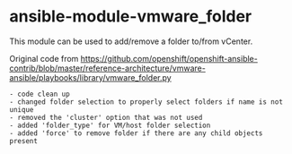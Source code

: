 # ansible-module-vmware_folder
This module can be used to add/remove a folder to/from vCenter.

Original code from https://github.com/openshift/openshift-ansible-contrib/blob/master/reference-architecture/vmware-ansible/playbooks/library/vmware_folder.py  

```
- code clean up
- changed folder selection to properly select folders if name is not unique
- removed the 'cluster' option that was not used
- added 'folder_type' for VM/host folder selection
- added 'force' to remove folder if there are any child objects present
```
